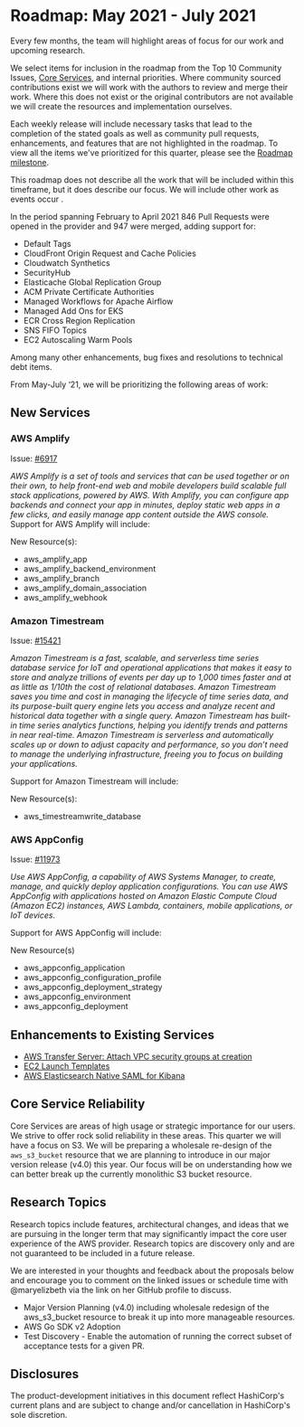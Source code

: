 # Roadmap:  May 2021 - July 2021

Every few months, the team will highlight areas of focus for our work and upcoming research.

We select items for inclusion in the roadmap from the Top 10 Community Issues, [Core Services](../contributing/core-services.md), and internal priorities. Where community sourced contributions exist we will work with the authors to review and merge their work. Where this does not exist or the original contributors are not available we will create the resources and implementation ourselves.

Each weekly release will include necessary tasks that lead to the completion of the stated goals as well as community pull requests, enhancements, and features that are not highlighted in the roadmap. To view all the items we've prioritized for this quarter, please see the [Roadmap milestone](https://github.com/hashicorp/terraform-provider-aws/milestone/138).

This roadmap does not describe all the work that will be included within this timeframe, but it does describe our focus. We will include other work as events occur .

In the period spanning February to April 2021 846 Pull Requests were opened in the provider and 947 were merged, adding support for:

- Default Tags
- CloudFront Origin Request and Cache Policies
- Cloudwatch Synthetics
- SecurityHub
- Elasticache Global Replication Group
- ACM Private Certificate Authorities
- Managed Workflows for Apache Airflow
- Managed Add Ons for EKS
- ECR Cross Region Replication
- SNS FIFO Topics
- EC2 Autoscaling Warm Pools

Among many other enhancements, bug fixes and resolutions to technical debt items.

From May-July ‘21, we will be prioritizing the following areas of work:

## New Services

### AWS Amplify
Issue: [#6917](https://github.com/hashicorp/terraform-provider-aws/issues/6917)

_AWS Amplify is a set of tools and services that can be used together or on their own, to help front-end web and mobile developers build scalable full stack applications, powered by AWS. With Amplify, you can configure app backends and connect your app in minutes, deploy static web apps in a few clicks, and easily manage app content outside the AWS console._
Support for AWS Amplify will include:

New Resource(s):

- aws_amplify_app
- aws_amplify_backend_environment
- aws_amplify_branch
- aws_amplify_domain_association
- aws_amplify_webhook

### Amazon Timestream

Issue: [#15421](https://github.com/hashicorp/terraform-provider-aws/issues/15421)

_Amazon Timestream is a fast, scalable, and serverless time series database service for IoT and operational applications that makes it easy to store and analyze trillions of events per day up to 1,000 times faster and at as little as 1/10th the cost of relational databases. Amazon Timestream saves you time and cost in managing the lifecycle of time series data, and its purpose-built query engine lets you access and analyze recent and historical data together with a single query. Amazon Timestream has built-in time series analytics functions, helping you identify trends and patterns in near real-time. Amazon Timestream is serverless and automatically scales up or down to adjust capacity and performance, so you don’t need to manage the underlying infrastructure, freeing you to focus on building your applications._

Support for Amazon Timestream will include:

New Resource(s):

- aws_timestreamwrite_database

### AWS AppConfig

Issue: [#11973](https://github.com/hashicorp/terraform-provider-aws/issues/11973)

_Use AWS AppConfig, a capability of AWS Systems Manager, to create, manage, and quickly deploy application configurations. You can use AWS AppConfig with applications hosted on Amazon Elastic Compute Cloud (Amazon EC2) instances, AWS Lambda, containers, mobile applications, or IoT devices._

Support for AWS AppConfig will include:

New Resource(s)

- aws_appconfig_application
- aws_appconfig_configuration_profile
- aws_appconfig_deployment_strategy
- aws_appconfig_environment
- aws_appconfig_deployment


## Enhancements to Existing Services

- [AWS Transfer Server: Attach VPC security groups at creation](https://github.com/hashicorp/terraform-provider-aws/issues/15788)
- [EC2 Launch Templates](https://github.com/hashicorp/terraform-provider-aws/issues/4264)
- [AWS Elasticsearch Native SAML for Kibana](https://github.com/hashicorp/terraform-provider-aws/issues/16259)

## Core Service Reliability

Core Services are areas of high usage or strategic importance for our users. We strive to offer rock solid reliability in these areas. This quarter we will have a focus on S3. We will be preparing a wholesale re-design of the `aws_s3_bucket` resource that we are planning to introduce in our major version release (v4.0) this year. Our focus will be on understanding how we can better break up the currently monolithic S3 bucket resource.

## Research Topics

Research topics include features, architectural changes, and ideas that we are pursuing in the longer term that may significantly impact the core user experience of the AWS provider. Research topics are discovery only and are not guaranteed to be included in a future release.

We are interested in your thoughts and feedback about the proposals below and encourage you to comment on the linked issues or schedule time with @maryelizbeth via the link on her GitHub profile to discuss.

- Major Version Planning (v4.0) including wholesale redesign of the aws_s3_bucket resource to break it up into more manageable resources.
- AWS Go SDK v2 Adoption
- Test Discovery - Enable the automation of running the correct subset of acceptance tests for a given PR.

## Disclosures

The product-development initiatives in this document reflect HashiCorp's current plans and are subject to change and/or cancellation in HashiCorp's sole discretion.
